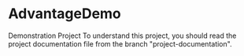 # AdvantageDemo
Demonstration Project
To understand this project, you should read the project documentation file from the branch "project-documentation".
